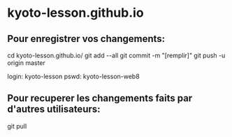 # kyoto-lesson.github.io

Pour enregistrer vos changements:
-----------------------------------
cd kyoto-lesson.github.io/
git add --all
git commit -m "[remplir]"
git push -u origin master

login: kyoto-lesson
pswd: kyoto-lesson-web8

Pour recuperer les changements faits par d'autres utilisateurs:
----------------------------------------------------------------------
git pull

